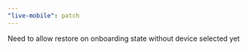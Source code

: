 ```yaml
---
"live-mobile": patch
---
```


Need to allow restore on onboarding state without device selected yet
